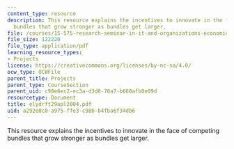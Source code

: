 ```yaml
---
content_type: resource
description: This resource explains the incentives to innovate in the face of competing
  bundles that grow stronger as bundles get larger.
file: /courses/15-575-research-seminar-in-it-and-organizations-economic-perspectives-spring-2004/a292e8c0a975ffe3c98bb4fba6f34db6_elydrft29apl2004.pdf
file_size: 122220
file_type: application/pdf
learning_resource_types:
- Projects
license: https://creativecommons.org/licenses/by-nc-sa/4.0/
ocw_type: OCWFile
parent_title: Projects
parent_type: CourseSection
parent_uid: c90e6ec2-ec3a-d3d8-70a7-b660afb8e09d
resourcetype: Document
title: elydrft29apl2004.pdf
uid: a292e8c0-a975-ffe3-c98b-b4fba6f34db6
---
```

This resource explains the incentives to innovate in the face of competing bundles that grow stronger as bundles get larger.